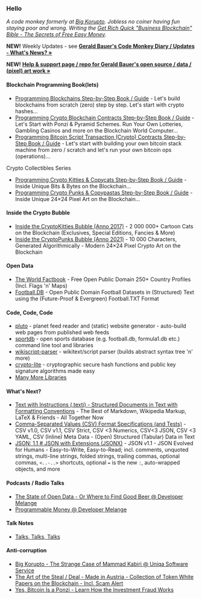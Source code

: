 
### Hello

_A code monkey formerly at [Big Korupto](https://github.com/bigkorupto). Jobless no coiner having fun staying poor and wrong. Writing
the [Get Rich Quick "Business Blockchain" Bible - The Secrets of Free Easy Money](https://bitsblocks.github.io/get-rich-quick-bible)._


**NEW!**  Weekly Updates - see [**Gerald Bauer's Code Monkey Diary / Updates - What's News? »**](https://geraldb.github.io/)    

**NEW!**  [**Help & support page / repo for Gerald Bauer's open source / data / (pixel) art work »**](https://github.com/geraldb/help)



#### Blockchain Programming Book(lets)

- [Programming Blockchains Step-by-Step Book / Guide](https://github.com/openblockchains/programming-blockchains) - Let's build blockchains from scratch (zero) step by step. Let's start with crypto hashes...
- [Programming Crypto Blockchain Contracts Step-by-Step Book / Guide](https://github.com/s6ruby/programming-crypto-contracts) - Let's Start with Ponzi & Pyramid Schemes. Run Your Own Lotteries, Gambling Casinos and more on the Blockchain World Computer...
- [Programming Bitcoin Script Transaction (Crypto) Contracts Step-by-Step Book / Guide](https://github.com/openblockchains/programming-bitcoin-script) - Let's start with building your own bitcoin stack machine from zero / scratch and let's run your own bitcoin ops (operations)...

Crypto Collectibles Series

- [Programming Crypto Kitties & Copycats Step-by-Step Book / Guide](https://github.com/cryptocopycats/programming-crypto-collectibles) -  Inside Unique Bits & Bytes on the Blockchain...
- [Programming Crypto Punks & Copypastas Step-by-Step Book / Guide](https://github.com/cryptopunksnotdead/programming-cryptopunks) -  Inside Unique 24×24 Pixel Art on the Blockchain...



#### Inside the Crypto Bubble

- [Inside the CryptoKitties Bubble (Anno 2017)](https://github.com/cryptocopycats/awesome-cryptokitties-bubble) - 2 000 000+ Cartoon Cats on the Blockchain (Exclusives, Special Editions, Fancies & More)
- [Inside the CryptoPunks Bubble (Anno 2021)](https://github.com/cryptopunksnotdead/awesome-cryptopunks-bubble) - 10 000 Characters, Generated Algorithmically - Modern 24×24 Pixel Crypto Art on the Blockchain


#### Open Data

- [The World Factbook](https://github.com/factbook) - Free Open Public Domain 250+ Country Profiles (Incl. Flags 'n' Maps)
- [Football.DB](https://github.com/openfootball) - Open Public Domain Football Datasets in (Structured) Text using the (Future-Proof & Evergreen) Football.TXT Format


#### Code, Code, Code

- [pluto](https://github.com/feedreader/pluto.starter) - planet feed reader and (static) website generator - auto-build web pages from published web feeds
- [sportdb](http://sportdb.github.io/) - open sports database (e.g. football.db, formula1.db etc.) command line tool and libraries
- [wikiscript-parser](https://github.com/wikiscript/wikiscript) - wikitext/script parser (builds abstract syntax tree 'n' more)
- [crypto-lite](https://github.com/rubycoco/blockchain/tree/master/crypto-lite) - cryptographic secure hash functions and public key signature algorithms made easy
- [Many More Libraries](https://rubygems.org/profiles/geraldbauer)


#### What's Next?

- [Text with Instructions (.texti) - Structured Documents in Text with Formatting Conventions](https://texti.github.io/) - The Best of Markdown, Wikipedia Markup, LaTeX & Friends - All Together Now
- [Comma-Separated Values (CSV) Format Specifications (and Tests)](https://github.com/csvspecs) - CSV v1.0, CSV v1.1, CSV Strict, CSV <3 Numerics, CSV<3 JSON, CSV <3 YAML, CSV (Inline) Meta Data - (Open) Structured (Tabular) Data in Text
- [JSON: 1.1 # JSON with Extensions (JSONX)](https://json-next.github.io/) - JSON v1.1 - JSON Evolved for Humans - Easy-to-Write, Easy-to-Read; incl. comments,  unquoted strings, multi-line strings, folded strings, trailing commas, optional commas, `<..-..>` shortcuts, optional `=` is the new `:`, auto-wrapped objects, and more 


#### Podcasts / Radio Talks

- [The State of Open Data - Or Where to Find Good Beer @ Developer Melange](https://developermelange.github.io/022-state-of-open-data/)
- [Programmable Money @ Developer Melange](https://developermelange.github.io/021-programmable-money/)

#### Talk Notes

- [Talks, Talks, Talks](https://github.com/geraldb/talks)


#### Anti-corruption 

- [Big Korupto - The Strange Case of Mammad Kabiri @ Uniqa Software Service](https://github.com/bigkorupto/mammad-kabiri-uniqa)
- [The Art of the Steal / Deal - Made in Austria - Collection of Token White Papers on the Blockchain - Incl. Scam Alert ](https://github.com/openblockchains/austrian-blockchain-whitepapers)
- [Yes, Bitcoin Is a Ponzi - Learn How the Investment Fraud Works](https://github.com/openblockchains/bitcoin-ponzi)
